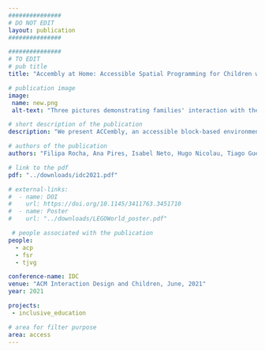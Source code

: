 ```yaml
---
###############
# DO NOT EDIT
layout: publication
###############

###############
# TO EDIT
# pub title
title: "Accembly at Home: Accessible Spatial Programming for Children with Visual Impairments and their Families"

# publication image
image:
 name: new.png
 alt-text: "Three pictures demonstrating families' interaction with the system. Left: Two children are around the setup. The visually impaired child confirms with his sighted sibling to where the robot is facing. Middle: Child crawls on the map searching for the robot. Right: Parent and child facing the setup. Parent is asking questions to engage child in play." # provide a short description for the image #a11y

# short description of the publication
description: "We present ACCembly, an accessible block-based environment that enables children with visual impairments to perform spatial programming activities. ACCembly allows children to assemble tangible blocks to program a multimodal robot. We evaluated this approach with seven families that used the system autonomously at home. We contribute with an environment that enables children with visual impairments to engage in spatial programming activities, an analysis of parent-child interactions, and reflections on inclusive programming environments within a shared family experience."

# authors of the publication
authors: "Filipa Rocha, Ana Pires, Isabel Neto, Hugo Nicolau, Tiago Guerreiro"

# link to the pdf
pdf: "../downloads/idc2021.pdf"

# external-links:
#  - name: DOI
#    url: https://doi.org/10.1145/3411763.3451710
#  - name: Poster
#    url: "../downloads/LEGOWorld_poster.pdf"

 # people associated with the publication
people:
  - acp
  - fsr
  - tjvg

conference-name: IDC
venue: "ACM Interaction Design and Children, June, 2021"
year: 2021

projects:
 - inclusive_education

# area for filter purpose
area: access
---
```

